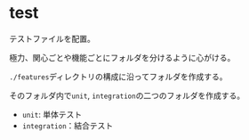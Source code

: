# **test**

テストファイルを配置。

極力、関心ごとや機能ごとにフォルダを分けるように心がける。

`./features`ディレクトリの構成に沿ってフォルダを作成する。

そのフォルダ内で`unit`, `integration`の二つのフォルダを作成する。

- `unit`: 単体テスト
- `integration`：結合テスト
